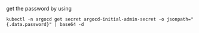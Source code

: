 get the password by using

    kubectl -n argocd get secret argocd-initial-admin-secret -o jsonpath="{.data.password}" | base64 -d
